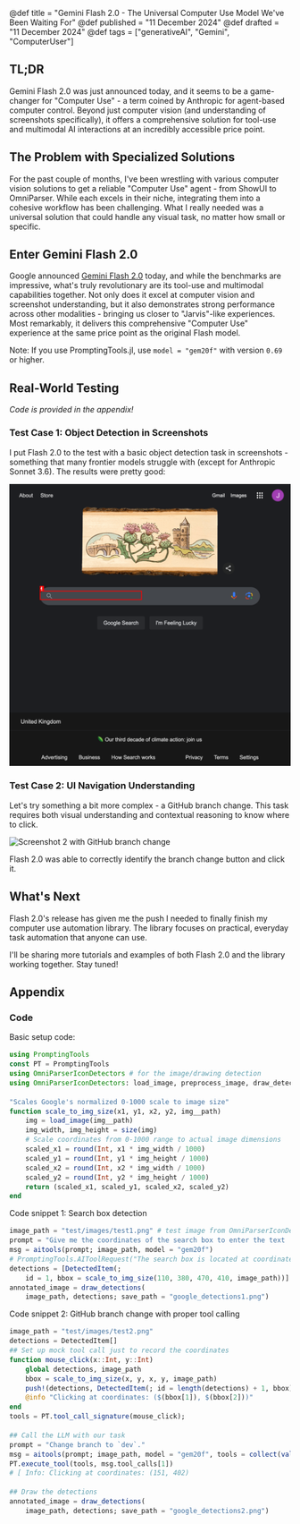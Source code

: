 @def title = "Gemini Flash 2.0 - The Universal Computer Use Model We've Been Waiting For"
@def published = "11 December 2024"
@def drafted = "11 December 2024"
@def tags = ["generativeAI", "Gemini", "ComputerUser"]

## TL;DR

Gemini Flash 2.0 was just announced today, and it seems to be a game-changer for "Computer Use" - a term coined by Anthropic for agent-based computer control. Beyond just computer vision (and understanding of screenshots specifically), it offers a comprehensive solution for tool-use and multimodal AI interactions at an incredibly accessible price point.

## The Problem with Specialized Solutions

For the past couple of months, I've been wrestling with various computer vision solutions to get a reliable "Computer Use" agent - from ShowUI to OmniParser. While each excels in their niche, integrating them into a cohesive workflow has been challenging. What I really needed was a universal solution that could handle any visual task, no matter how small or specific.

## Enter Gemini Flash 2.0

Google announced [Gemini Flash 2.0](https://blog.google/technology/google-deepmind/google-gemini-ai-update-december-2024/#gemini-2-0-flash) today, and while the benchmarks are impressive, what's truly revolutionary are its tool-use and multimodal capabilities together. Not only does it excel at computer vision and screenshot understanding, but it also demonstrates strong performance across other modalities - bringing us closer to "Jarvis"-like experiences. Most remarkably, it delivers this comprehensive "Computer Use" experience at the same price point as the original Flash model.

Note: If you use PromptingTools.jl, use `model = "gem20f"` with version `0.69` or higher.

## Real-World Testing

_Code is provided in the appendix!_

### Test Case 1: Object Detection in Screenshots

I put Flash 2.0 to the test with a basic object detection task in screenshots - something that many frontier models struggle with (except for Anthropic Sonnet 3.6). The results were pretty good:

![Screenshot 1 with search box bounding boxes](/assets/compuse_gemini_flash2/google_detections1.png)

### Test Case 2: UI Navigation Understanding

Let's try something a bit more complex - a GitHub branch change. This task requires both visual understanding and contextual reasoning to know where to click.

![Screenshot 2 with GitHub branch change](/assets/compuse_gemini_flash2/github_detections2.png)

Flash 2.0 was able to correctly identify the branch change button and click it.

## What's Next

Flash 2.0's release has given me the push I needed to finally finish my computer use automation library. The library focuses on practical, everyday task automation that anyone can use.

I'll be sharing more tutorials and examples of both Flash 2.0 and the library working together. Stay tuned!

## Appendix

### Code

Basic setup code:
```julia
using PromptingTools
const PT = PromptingTools
using OmniParserIconDetectors # for the image/drawing detection
using OmniParserIconDetectors: load_image, preprocess_image, draw_detections

"Scales Google's normalized 0-1000 scale to image size"
function scale_to_img_size(x1, y1, x2, y2, img__path)
    img = load_image(img__path)
    img_width, img_height = size(img)
    # Scale coordinates from 0-1000 range to actual image dimensions
    scaled_x1 = round(Int, x1 * img_width / 1000)
    scaled_y1 = round(Int, y1 * img_height / 1000)
    scaled_x2 = round(Int, x2 * img_width / 1000)
    scaled_y2 = round(Int, y2 * img_height / 1000)
    return (scaled_x1, scaled_y1, scaled_x2, scaled_y2)
end
```

Code snippet 1: Search box detection 
```julia
image_path = "test/images/test1.png" # test image from OmniParserIconDetectors repo
prompt = "Give me the coordinates of the search box to enter the text 'hello'"
msg = aitools(prompt; image_path, model = "gem20f")
# PromptingTools.AIToolRequest("The search box is located at coordinates (110,380) to (470,410) in the provided image."; Tool Requests: 0)
detections = [DetectedItem(;
    id = 1, bbox = scale_to_img_size(110, 380, 470, 410, image_path))]
annotated_image = draw_detections(
    image_path, detections; save_path = "google_detections1.png")
```

Code snippet 2: GitHub branch change with proper tool calling
```julia
image_path = "test/images/test2.png"
detections = DetectedItem[]
## Set up mock tool call just to record the coordinates
function mouse_click(x::Int, y::Int)
    global detections, image_path
    bbox = scale_to_img_size(x, y, x, y, image_path)
    push!(detections, DetectedItem(; id = length(detections) + 1, bbox))
    @info "Clicking at coordinates: ($(bbox[1]), $(bbox[2]))"
end
tools = PT.tool_call_signature(mouse_click);

## Call the LLM with our task
prompt = "Change branch to `dev`."
msg = aitools(prompt; image_path, model = "gem20f", tools = collect(values(tools)))
PT.execute_tool(tools, msg.tool_calls[1])
# [ Info: Clicking at coordinates: (151, 402)

## Draw the detections
annotated_image = draw_detections(
    image_path, detections; save_path = "google_detections2.png")
```


